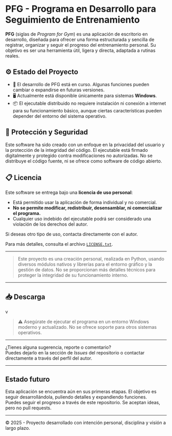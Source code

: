 # PFG - Programa en Desarrollo para Seguimiento de Entrenamiento

**PFG** (siglas de *Program for Gym*) es una aplicación de escritorio en desarrollo, diseñada para ofrecer una forma estructurada y sencilla de registrar, organizar y seguir el progreso del entrenamiento personal. Su objetivo es ser una herramienta útil, ligera y directa, adaptada a rutinas reales.

## ⚙️ Estado del Proyecto

- 🚧 El desarrollo de PFG está en curso. Algunas funciones pueden cambiar o expandirse en futuras versiones.
- 🖥️ Actualmente está disponible únicamente para sistemas **Windows**.
- 📦 El ejecutable distribuido no requiere instalación ni conexión a internet para su funcionamiento básico, aunque ciertas características pueden depender del entorno del sistema operativo.

## 🔐 Protección y Seguridad

Este software ha sido creado con un enfoque en la privacidad del usuario y la protección de la integridad del código. El ejecutable está firmado digitalmente y protegido contra modificaciones no autorizadas. No se distribuye el código fuente, ni se ofrece como software de código abierto.

## 📋 Licencia

Este software se entrega bajo una **licencia de uso personal**:

- Está permitido usar la aplicación de forma individual y no comercial.
- **No se permite modificar, redistribuir, desensamblar, ni comercializar el programa.**
- Cualquier uso indebido del ejecutable podrá ser considerado una violación de los derechos del autor.

Si deseas otro tipo de uso, contacta directamente con el autor.

Para más detalles, consulta el archivo [`LICENSE.txt`](./LICENSE.txt).

---

> Este proyecto es una creación personal, realizada en Python, usando diversos módulos nativos y librerías para el entorno gráfico y la gestión de datos. No se proporcionan más detalles técnicos para proteger la integridad de su funcionamiento interno.

---

## 📥 Descarga

v

> ⚠️ Asegúrate de ejecutar el programa en un entorno Windows moderno y actualizado. No se ofrece soporte para otros sistemas operativos.

---

¿Tienes alguna sugerencia, reporte o comentario?  
Puedes dejarlo en la sección de *Issues* del repositorio o contactar directamente a través del perfil del autor.


---

## Estado futuro

Esta aplicación se encuentra aún en sus primeras etapas. El objetivo es seguir desarrollándola, puliendo detalles y expandiendo funciones.  
Puedes seguir el progreso a través de este repositorio. Se aceptan ideas, pero no pull requests.

---

© 2025 - Proyecto desarrollado con intención personal, disciplina y visión a largo plazo.

